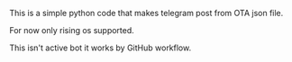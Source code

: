 This is a simple python code that makes telegram post from OTA json file.

For now only rising os supported.

This isn't active bot it works by GitHub workflow.
